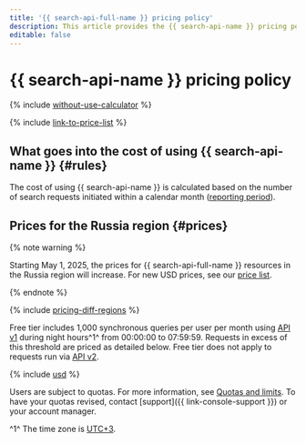 ```yaml
---
title: '{{ search-api-full-name }} pricing policy'
description: This article provides the {{ search-api-name }} pricing policy.
editable: false
---
```


# {{ search-api-name }} pricing policy



{% include [without-use-calculator](../_includes/pricing/without-use-calculator.md) %}

{% include [link-to-price-list](../_includes/pricing/link-to-price-list.md) %}

## What goes into the cost of using {{ search-api-name }} {#rules}

The cost of using {{ search-api-name }} is calculated based on the number of search requests initiated within a calendar month ([reporting period](../billing/concepts/reporting-period.md)).

## Prices for the Russia region {#prices}


{% note warning %}

Starting May 1, 2025, the prices for {{ search-api-full-name }} resources in the Russia region will increase. For new USD prices, see our [price list](https://yandex.cloud/en/price-list?installationCode=ru&currency=USD&services=dn21smrl41t3kuid1qm5).

{% endnote %}


{% include [pricing-diff-regions](../_includes/pricing-diff-regions.md) %}

Free tier includes 1,000 synchronous queries per user per month using [API v1](concepts/index.md#api-v1) during night hours^1^ from 00:00:00 to 07:59:59. Requests in excess of this threshold are priced as detailed below. Free tier does not apply to requests run via [API v2](concepts/index.md#api-v2).



{% include [usd](../_pricing/search-api/usd.md) %}


Users are subject to quotas. For more information, see [Quotas and limits](concepts/limits.md). To have your quotas revised, contact [support]({{ link-console-support }}) or your account manager.

^1^ The time zone is [UTC+3](https://en.wikipedia.org/wiki/UTC%2B03:00).
